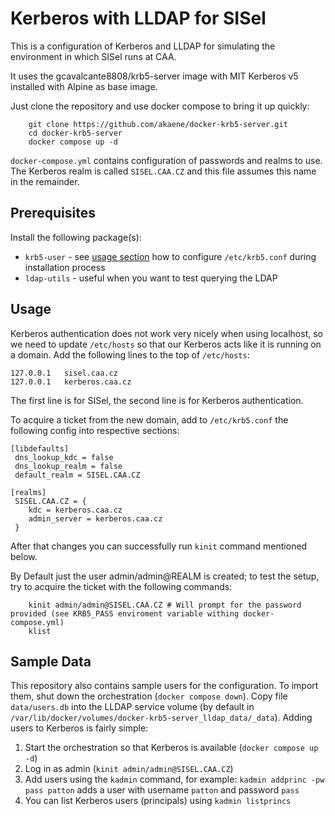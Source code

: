 # Kerberos with LLDAP for SISel

This is a configuration of Kerberos and LLDAP for simulating the environment in which SISel runs at CAA.


It uses the gcavalcante8808/krb5-server image with MIT Kerberos v5 installed with Alpine as base image.


Just clone the repository and use docker compose to bring it up quickly:

```
    git clone https://github.com/akaene/docker-krb5-server.git
    cd docker-krb5-server
    docker compose up -d
```
 
`docker-compose.yml` contains configuration of passwords and realms to use. The Kerberos realm is called `SISEL.CAA.CZ` and this file assumes this name in the remainder.


## Prerequisites

Install the following package(s):

- `krb5-user` - see [usage section](#usage) how to configure `/etc/krb5.conf` during installation process
- `ldap-utils` - useful when you want to test querying the LDAP


## Usage

Kerberos authentication does not work very nicely when using localhost, so we need to update `/etc/hosts` so that our Kerberos acts like it is running on a domain. Add the following lines to the top of `/etc/hosts`:

```
127.0.0.1	sisel.caa.cz
127.0.0.1	kerberos.caa.cz
```

The first line is for SISel, the second line is for Kerberos authentication.


To acquire a ticket from the new domain, add to `/etc/krb5.conf` the following config into respective sections:

```
[libdefaults]
 dns_lookup_kdc = false
 dns_lookup_realm = false
 default_realm = SISEL.CAA.CZ
 
[realms]
 SISEL.CAA.CZ = {
    kdc = kerberos.caa.cz
    admin_server = kerberos.caa.cz
 }

```

After that changes you can successfully run `kinit` command mentioned below.

By Default just the user admin/admin@REALM is created; to test the setup, try to acquire the ticket with the following commands:

```
    kinit admin/admin@SISEL.CAA.CZ # Will prompt for the password provided (see KRB5_PASS enviroment variable withing docker-compose.yml)
    klist
```


## Sample Data

This repository also contains sample users for the configuration. To import them, shut down the orchestration (`docker compose down`). Copy file `data/users.db` into the LLDAP service volume (by default in `/var/lib/docker/volumes/docker-krb5-server_lldap_data/_data`). Adding users to Kerberos is fairly simple:

1. Start the orchestration so that Kerberos is available (`docker compose up -d`)
1. Log in as admin (`kinit admin/admin@SISEL.CAA.CZ`)
2. Add users using the `kadmin` command, for example: `kadmin addprinc -pw pass patton` adds a user with username `patton` and password `pass`
3. You can list Kerberos users (principals) using `kadmin listprincs`

